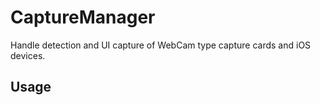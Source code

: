 # CaptureManager

Handle detection and UI capture of WebCam type capture cards and iOS devices.

## Usage


